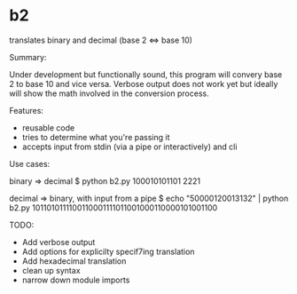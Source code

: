 b2
==

translates binary and decimal (base 2 &lt;=> base 10)



Summary:

Under development but functionally sound, this program will convery base 2 to base 10 and vice versa.  Verbose output does not work yet but ideally will show the math involved in the conversion process.

Features:

-  reusable code
-  tries to determine what you're passing it
-  accepts input from stdin (via a pipe or interactively) and cli

Use cases: 

binary => decimal
$ python b2.py 100010101101
2221

decimal => binary, with input from a pipe
$ echo "50000120013132" | python b2.py 
1011010111100110001111011001000110000101001100

TODO:
-  Add verbose output
-  Add options for explicilty specif7ing translation
-  Add hexadecimal translation
-  clean up syntax
-  narrow down module imports




